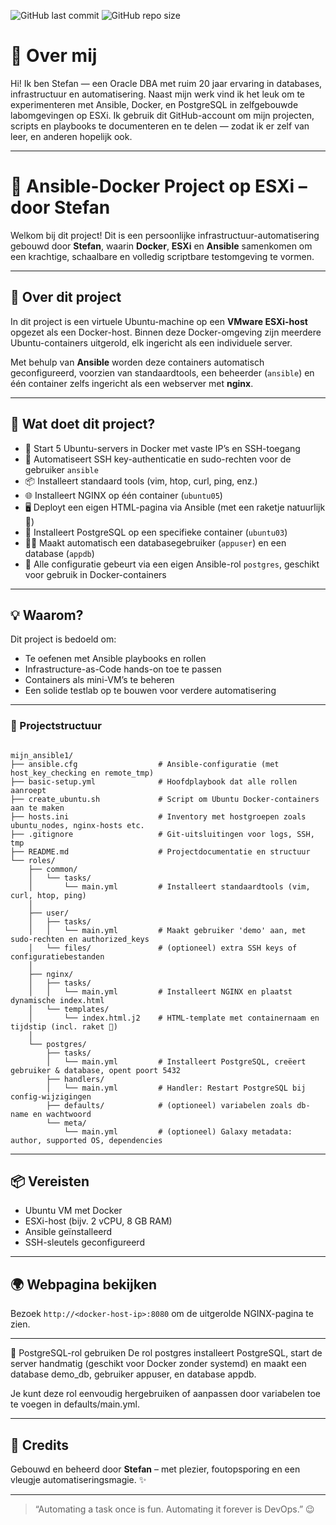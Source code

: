 ![GitHub last commit](https://img.shields.io/github/last-commit/stefanv2/ansible-project)
![GitHub repo size](https://img.shields.io/github/repo-size/stefanv2/ansible-project)

# 👋 Over mij
Hi! Ik ben Stefan — een Oracle DBA met ruim 20 jaar ervaring in databases, infrastructuur en automatisering. Naast mijn werk vind ik het leuk om te experimenteren met Ansible, Docker, en PostgreSQL in zelfgebouwde labomgevingen op ESXi.
Ik gebruik dit GitHub-account om mijn projecten, scripts en playbooks te documenteren en te delen — zodat ik er zelf van leer, en anderen hopelijk ook.

---

# 🚀 Ansible-Docker Project op ESXi – door Stefan

Welkom bij dit project! Dit is een persoonlijke infrastructuur-automatisering gebouwd door **Stefan**, waarin **Docker**, **ESXi** en **Ansible** samenkomen om een krachtige, schaalbare en volledig scriptbare testomgeving te vormen.

---

## 🧱 Over dit project

In dit project is een virtuele Ubuntu-machine op een **VMware ESXi-host** opgezet als een Docker-host. Binnen deze Docker-omgeving zijn meerdere Ubuntu-containers uitgerold, elk ingericht als een individuele server.

Met behulp van **Ansible** worden deze containers automatisch geconfigureerd, voorzien van standaardtools, een beheerder (`ansible`) en één container zelfs ingericht als een webserver met **nginx**.

---

## 🔧 Wat doet dit project?

- 🔨 Start 5 Ubuntu-servers in Docker met vaste IP’s en SSH-toegang
- 🔑 Automatiseert SSH key-authenticatie en sudo-rechten voor de gebruiker `ansible`
- 📦 Installeert standaard tools (vim, htop, curl, ping, enz.)
- 🌐 Installeert NGINX op één container (`ubuntu05`)
- 🖥️ Deployt een eigen HTML-pagina via Ansible (met een raketje natuurlijk 🚀)
- 🐘 Installeert PostgreSQL op een specifieke container (`ubuntu03`)
- 🧑‍💻 Maakt automatisch een databasegebruiker (`appuser`) en een database (`appdb`)
- 🧩 Alle configuratie gebeurt via een eigen Ansible-rol `postgres`, geschikt voor gebruik in Docker-containers

---

## 💡 Waarom?

Dit project is bedoeld om:

- Te oefenen met Ansible playbooks en rollen
- Infrastructure-as-Code hands-on toe te passen
- Containers als mini-VM’s te beheren
- Een solide testlab op te bouwen voor verdere automatisering

---

### 📁 Projectstructuur

```plaintext

mijn_ansible1/
├── ansible.cfg                  # Ansible-configuratie (met host_key_checking en remote_tmp)
├── basic-setup.yml              # Hoofdplaybook dat alle rollen aanroept
├── create_ubuntu.sh             # Script om Ubuntu Docker-containers aan te maken
├── hosts.ini                    # Inventory met hostgroepen zoals ubuntu_nodes, nginx-hosts etc.
├── .gitignore                   # Git-uitsluitingen voor logs, SSH, tmp
├── README.md                    # Projectdocumentatie en structuur
└── roles/
    ├── common/
    │   └── tasks/
    │       └── main.yml         # Installeert standaardtools (vim, curl, htop, ping)
    │
    ├── user/
    │   ├── tasks/
    │   │   └── main.yml         # Maakt gebruiker 'demo' aan, met sudo-rechten en authorized_keys
    │   └── files/               # (optioneel) extra SSH keys of configuratiebestanden
    │
    ├── nginx/
    │   ├── tasks/
    │   │   └── main.yml         # Installeert NGINX en plaatst dynamische index.html
    │   └── templates/
    │       └── index.html.j2    # HTML-template met containernaam en tijdstip (incl. raket 🚀)
    │
    └── postgres/
        ├── tasks/
        │   └── main.yml         # Installeert PostgreSQL, creëert gebruiker & database, opent poort 5432
        ├── handlers/
        │   └── main.yml         # Handler: Restart PostgreSQL bij config-wijzigingen
        ├── defaults/            # (optioneel) variabelen zoals db-name en wachtwoord
        └── meta/
            └── main.yml         # (optioneel) Galaxy metadata: author, supported OS, dependencies

```
---

## 📦 Vereisten

- Ubuntu VM met Docker
- ESXi-host (bijv. 2 vCPU, 8 GB RAM)
- Ansible geïnstalleerd
- SSH-sleutels geconfigureerd

---

## 🌍 Webpagina bekijken

Bezoek `http://<docker-host-ip>:8080` om de uitgerolde NGINX-pagina te zien.

---

🐘 PostgreSQL-rol gebruiken
De rol postgres installeert PostgreSQL, start de server handmatig (geschikt voor Docker zonder systemd) en maakt een database demo_db, gebruiker appuser, en database appdb.

Je kunt deze rol eenvoudig hergebruiken of aanpassen door variabelen toe te voegen in defaults/main.yml.

---

## 🙌 Credits

Gebouwd en beheerd door **Stefan** – met plezier, foutopsporing en een vleugje automatiseringsmagie. ✨

---

> “Automating a task once is fun. Automating it forever is DevOps.” 😉


